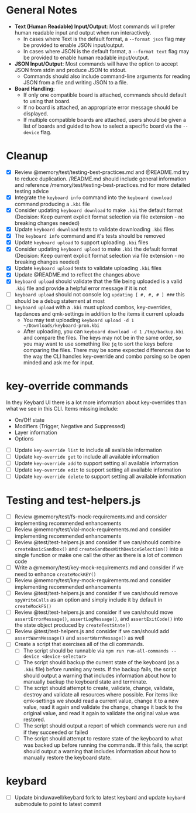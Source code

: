 # General Notes

*   **Text (Human Readable) Input/Output**: Most commands will prefer human readable input and output when run interactively.
    *   In cases where Text is the default format, a `--format json` flag may be provided to enable JSON input/output.
    *   In cases where JSON is the default format, a `--format text` flag may be provided to enable human readable input/output.
*   **JSON Input/Output**: Most commands will have the option to accept JSON from stdin and produce JSON to stdout.
    *   Commands should also include command-line arguments for reading JSON from a file and writing JSON to a file.
*   **Board Handling**:
    *   If only one compatible board is attached, commands should default to using that board.
    *   If no board is attached, an appropriate error message should be displayed.
    *   If multiple compatible boards are attached, users should be given a list of boards and guided to how to select a specific board via the `--device` flag.

# Cleanup

- [x] Review @memory/test/testing-best-practices.md and @README.md try to reduce duplication. /README.md should include general information and reference /memory/test/testing-best-practices.md for more detailed testing advice
- [x] Integrate the `keyboard info` command into the `keyboard download` command producing a `.kbi` file
- [x] Consider updating `keyboard download` to make `.kbi` the default format (Decision: Keep current explicit format selection via file extension - no breaking changes needed)
- [x] Update `keyboard download` tests to validate downloading `.kbi` files
- [x] The `keyboard info` command and it's tests should be removed
- [x] Update `keyboard upload` to support uploading `.kbi` files
- [x] Consider updating `keyboard upload` to make `.kbi` the default format (Decision: Keep current explicit format selection via file extension - no breaking changes needed)
- [x] Update `keyboard upload` tests to validate uploading `.kbi` files
- [x] Update @README.md to reflect the changes above
- [x] `keyboard upload` should validate that the file being uploaded is a valid `.kbi` file and provide a helpful error message if it is not
- [ ] `keyboard upload` should not console log `updating [ #, #, # ] ###` this should be a debug statement at most
- [ ] `keyboard upload` with a `.kbi` must upload combos, key-overrides, tapdances and qmk-settings in addition to the items it current uploads
  - You may test uploading `keyboard upload -d 1 ~/Downloads/keyboard-prom.kbi`
  - After uploading, you can `keyboard download -d 1 /tmp/backup.kbi` and compare the files. The keys may not be in the same order, so you may want to use something like `jq` to sort the keys before comparing the files. There may be some expected differences due to the way the CLI handles key-override and combo parsing so be open minded and ask me for input.

# key-override commands

In they Keybard UI there is a lot more information about key-overrides than what we see in this CLI. Items missing include:

- On/Off state
- Modifiers (Trigger, Negative and Suppressed)
- Layer information
- Options

- [ ] Update `key-override list` to include all available information
- [ ] Update `key-override get` to include all available information
- [ ] Update `key-override add` to support setting all available information
- [ ] Update `key-override edit` to support setting all available information
- [ ] Update `key-override delete` to support setting all available information

# Testing and test-helpers.js

- [ ] Review @memory/test/fs-mock-requirements.md and consider implementing recommended enhancements
- [ ] Review @memory/test/vial-mock-requirements.md and consider implementing recommended enhancements
- [ ] Review @test/test-helpers.js and consider if we can/should combine `createBasicSandbox()` and `createSandboxWithDeviceSelection()` into a single function or make one call the other as there is a lot of common code
- [ ] Write a @memory/test/key-mock-requirements.md and consider if we need to enhance `createMockKEY()`
- [ ] Review @memory/test/key-mock-requirements.md and consider implementing recommended enhancements
- [ ] Review @test/test-helpers.js and consider if we can/should remove `spyWriteCalls` as an option and simply include it by default in `createMockFS()`
- [ ] Review @test/test-helpers.js and consider if we can/should move `assertErrorMessage()`, `assertLogMessage()`, and `assertExitCode()` into the state object produced by `createTestState()`
- [ ] Review @test/test-helpers.js and consider if we can/should add `assertWarnMessage()` and `assertWarnMessage()` as well
- [ ] Create a script that exercises all of the cli commands.
    - [ ] The script should be runnable via `npm run run-all-commands --device <device-selector>`
    - [ ] The script should backup the current state of the keyboard (as a `.kbi` file) before running any tests. If the backup fails, the script should output a warning that includes information about how to manually backup the keyboard state and terminate.
    - [ ] The script should attempt to create, validate, change, validate, destroy and validate all resources where possible. For items like qmk-settings we should read a current value, change it to a new value, read it again and validate the change, change it back to the original value, and read it again to validate the original value was restored.
    - [ ] The script should output a report of which commands were run and if they succeeded or failed
    - [ ] The script should attempt to restore state of the keyboard to what was backed up before running the commands. If this fails, the script should output a warning that includes information about how to manually restore the keyboard state.

# keybard

- [ ] Update binduwavell/keybard fork to latest keybard and update `keybard` submodule to point to latest commit